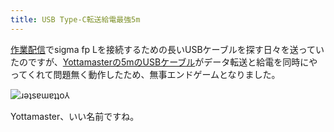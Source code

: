```yaml
---
title: USB Type-C転送給電最強5m
---
```

[作業配信](https://www.youtube.com/c/r7kamura)でsigma fp Lを接続するための長いUSBケーブルを探す日々を送っていたのですが、[Yottamasterの5mのUSBケーブル](https://www.amazon.co.jp/dp/B09Y1BY75P)がデータ転送と給電を同時にやってくれて問題無く動作したため、無事エンドゲームとなりました。

![](https://lh3.googleusercontent.com/docs/ADP-6oG9FtIwRaBnZdoylpT2qg8O6ABtXz-EeSvenJt08nZ0sDLazsTDDAT0PXff-8ELodgDDWKVVP7IVmnc-Eo741XsY9QcWzEKj7EZ_hYknou92tzEoFL6YdNr1BJMZS7U5o6V3XXMOuhhJgjnuSCixHoi0fiogxrk2u_KYmgerA9hIsPJiFmm6X5lLqSKmqjT10CPIGpv3woCmpbReT--1Os4zFEZXSVuxZaT_yzvKk76ml0QBSfcZfkHWG_-oJNTFjo_O27fnuyIUa7ud82PAxd9lk10yLEwE-ffahUpfbrXzhvL_Mo_VRKVINpKvI7_uDAnO1lsaLNJmthYsW6Ppn4yf-WQZ-39bq1dNwKG6iwu4JCbDzb00kr-CkPblGdDdA6hIWCTH0yQjBGSvJDcdhIUmKidY8ZPVeVFpILCv_sT_8xXvF7Ktr7tmnhCgbzaZeCeVAF9XOxV-kREAzoJKc6g-BXYGxwrHbSXkmU83Yl4bUMtD822wHYW13s7odv-6HJowJFV8an5jJEvy1cqt7DAAMSdk-nEM46W_E43zvDzbzeNEEjn9wXK4RC9qriEVmUof_QhPCak5IKveyH6ksNC0X5sYcqs0wfeshYqwp2QllBsBgJtXHzI3o60AY0LDyCsfXXh8qglFRk-m58S_pVwYoy6y8Fj0wU4kj12SSbDcEEDnTQ4kROEPkMb1gDWXXmuRSWKC9WXOWNQv-kW9KaLpzfv32ZDyyaDLgmfRl4HpOXWvsp9c5M02zboc1Mvnrkmz0AP56HQwemrBbwuOY0KC4NuVYeadyVGMSxJy7-lPuQ_ii_dw0tDM3VTLLJ3zRoGQqoLjSvFIeehbYZDoNitD0FgDCzMPEzJatCKQxJYvh7Sp1G6fqqWeG72YGi52f6aqsWo5cANGz68AsadBoDqoj83r12Fo2_r-yHEe1QlR_FGHzI3mKW0awgK7SWZaxBIJvBscPYlGhByPko0I5udrdkYgpE_0o6qCeBs97lfkmhcZIzDE0xXW27bkn-MW2rg1Vrqld8EDGrpvIRGI2iIWel_Vt2Dk1jQr6AmxOTJ0VUsl6b516oAmVkqbG_xDBK0HPXY-rCb2YVaWqvku58fENYlC-AMiEYAL1HVJf0lNFaCaqRCRvtLLRfr5nRnRxCezdKAu93S8epeFOY0Qiiv42gT21dsu99-4bsTXuxTt8dj4E4alUWuAU0dljUhrX0JrYdSpms4mf7HVmDyhFuj4voj7_m5wq_IDTyQI5APCm8t0g "ɹǝʇsɐɯɐʇʇo⅄")

Yottamaster、いい名前ですね。
